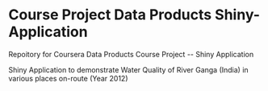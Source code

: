 # Course Project Data Products Shiny-Application
Repoitory for Coursera Data Products Course Project -- Shiny Application

Shiny Application to demonstrate Water Quality of River Ganga (India) in various places on-route (Year 2012)


